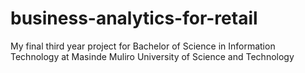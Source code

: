 # business-analytics-for-retail
My final third year project for Bachelor of Science in Information Technology at Masinde Muliro University of Science and Technology
